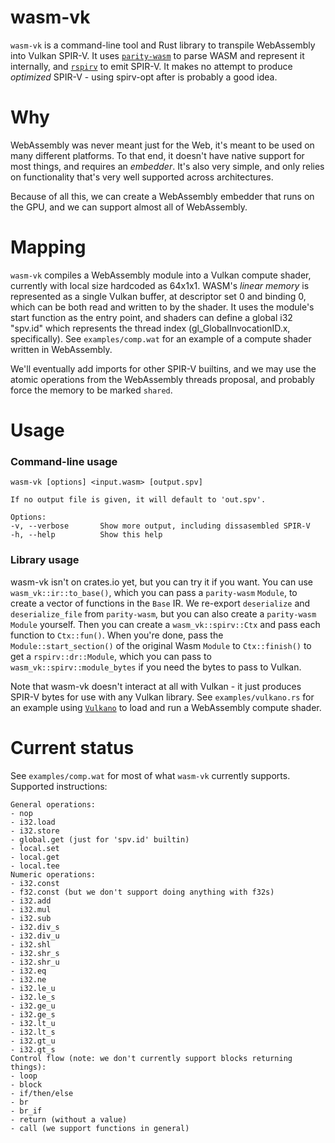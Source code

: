# wasm-vk
`wasm-vk` is a command-line tool and Rust library to transpile WebAssembly into Vulkan SPIR-V.
It uses [`parity-wasm`](https://crates.io/crates/parity-wasm) to parse WASM and represent it internally,
and [`rspirv`](https://crates.io/crates/rspirv) to emit SPIR-V.
It makes no attempt to produce *optimized* SPIR-V - using spirv-opt after is probably a good idea.

# Why
WebAssembly was never meant just for the Web, it's meant to be used on many different platforms.
To that end, it doesn't have native support for most things, and requires an *embedder*.
It's also very simple, and only relies on functionality that's very well supported across architectures.

Because of all this, we can create a WebAssembly embedder that runs on the GPU, and we can support almost all of WebAssembly.

# Mapping
`wasm-vk` compiles a WebAssembly module into a Vulkan compute shader, currently with local size hardcoded as 64x1x1.
WASM's *linear memory* is represented as a single Vulkan buffer, at descriptor set 0 and binding 0, which can be both read and written to by the shader.
It uses the module's start function as the entry point, and shaders can define a global i32 "spv.id" which represents the thread index (gl_GlobalInvocationID.x, specifically).
See `examples/comp.wat` for an example of a compute shader written in WebAssembly.

We'll eventually add imports for other SPIR-V builtins, and we may use the atomic operations from the WebAssembly threads proposal, and probably force the memory to be marked `shared`.

# Usage
### Command-line usage
```
wasm-vk [options] <input.wasm> [output.spv]

If no output file is given, it will default to 'out.spv'.

Options:
-v, --verbose       Show more output, including dissasembled SPIR-V
-h, --help          Show this help
```

### Library usage
wasm-vk isn't on crates.io yet, but you can try it if you want.
You can use `wasm_vk::ir::to_base()`, which you can pass a `parity-wasm` `Module`, to create a vector of functions in the `Base` IR.
We re-export `deserialize` and `deserialize_file` from `parity-wasm`, but you can also create a `parity-wasm` `Module` yourself.
Then you can create a `wasm_vk::spirv::Ctx` and pass each function to `Ctx::fun()`.
When you're done, pass the `Module::start_section()` of the original Wasm `Module` to `Ctx::finish()` to get a `rspirv::dr::Module`, which you can pass to `wasm_vk::spirv::module_bytes` if you need the bytes to pass to Vulkan.

Note that wasm-vk doesn't interact at all with Vulkan - it just produces SPIR-V bytes for use with any Vulkan library.
See `examples/vulkano.rs` for an example using [`Vulkano`](https://crates.io/crates/vulkano) to load and run a WebAssembly compute shader.

# Current status
See `examples/comp.wat` for most of what `wasm-vk` currently supports.
Supported instructions:
```
General operations:
- nop
- i32.load
- i32.store
- global.get (just for 'spv.id' builtin)
- local.set
- local.get
- local.tee
Numeric operations:
- i32.const
- f32.const (but we don't support doing anything with f32s)
- i32.add
- i32.mul
- i32.sub
- i32.div_s
- i32.div_u
- i32.shl
- i32.shr_s
- i32.shr_u
- i32.eq
- i32.ne
- i32.le_u
- i32.le_s
- i32.ge_u
- i32.ge_s
- i32.lt_u
- i32.lt_s
- i32.gt_u
- i32.gt_s
Control flow (note: we don't currently support blocks returning things):
- loop
- block
- if/then/else
- br
- br_if
- return (without a value)
- call (we support functions in general)
```
